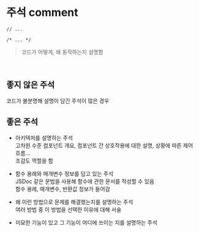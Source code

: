 주석 comment
==
    // ...

    /* ... */

> 코드가 어떻게, 왜 동작하는지 설명함

<br>

## 좋지 않은 주석
코드가 불분명해 설명이 담긴 주석이 많은 경우

## 좋은 주석
* 아키텍처를 설명하는 주석  
고차원 수준 컴포넌트 개요, 컴포넌트 간 상호작용에 대한 설명, 상황에 따른 제어 흐름...  
조감도 역할을 함

* 함수 용례와 매개변수 정보를 담고 있는 주석  
JSDoc 같은 문법을 사용해 함수에 관한 문서를 작성할 수 있음  
함수 용례, 매개변수, 반환값 정보가 들어감

* 왜 이런 방법으로 문제를 해결했는지를 설명하는 주석  
여러 방법 중 이 방법을 선택한 이유에 대해 서술

* 미묘한 기능이 있고 그 기능이 어디에 쓰이는 지를 설명하는 주석